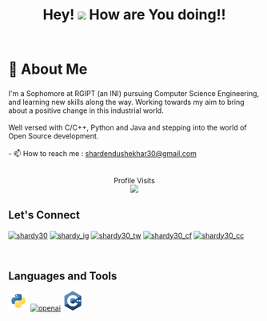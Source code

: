 <h1 align="center">Hey! <img src="https://media.giphy.com/media/hvRJCLFzcasrR4ia7z/giphy.gif" width="30px"> How are You doing!!</h1>
<br>

<h1 align="left">🚀 About Me</h1>
<h3 align="center"></h3>
I'm a Sophomore at RGIPT (an INI) pursuing Computer Science Engineering, and learning new skills along the way.
Working towards my aim to bring about a positive change in this industrial world.
<br><br>
Well versed with C/C++, Python and Java and stepping into the world of Open Source development.
<br><br>
- 📫 How to reach me : <a href = "mailto: shardendushekhar30@gmail.com">shardendushekhar30@gmail.com</a>
<p align="center"> 
  <br>Profile Visits<br>
  <img src="https://profile-counter.glitch.me/shardy30/count.svg"/>
 </p>
<h2 align="left">Let's Connect</h2>
<p align="left">
<a href="https://www.linkedin.com/in/sschaubey/" target="blank"><img align="center" src="https://raw.githubusercontent.com/rahuldkjain/github-profile-readme-generator/master/src/images/icons/Social/linked-in-alt.svg" alt="shardy30" height="30" width="40" /></a>
<a href="https://www.instagram.com/shardy_30/" target="blank"><img align="center" src="https://raw.githubusercontent.com/rahuldkjain/github-profile-readme-generator/master/src/images/icons/Social/instagram.svg" alt="shardy_ig" height="30" width="40" /></a>
<a href="https://twitter.com/Shardendu30" target="blank"><img align="center" src="https://raw.githubusercontent.com/rahuldkjain/github-profile-readme-generator/master/src/images/icons/Social/twitter.svg" alt="shardy30_tw" height="30" width="40" /></a>
<a href="https://codeforces.com/profile/shardy30" target="blank"><img align="center" src="https://cdn.iconscout.com/icon/free/png-512/free-code-forces-3521352-2944796.png?f=webp&w=256" alt="shardy30_cf" height="30" width="30" /></a>
<a href="https://www.codechef.com/users/shardy30" target="blank"><img align="center" src="https://static.uacdn.net/thumbnail/external-app-icons/ce4fd2180646452aa0b03c3ffa3ef8e2.png" alt="shardy30_cc" height="30" width="30" /></a>
</p>

<br/>

<h2 align="left">Languages and Tools</h2>
<p align="left"> 
  <a href="https://www.python.org/" target="_blank"> <img src="https://github.com/github/explore/blob/main/topics/python/python.png" alt="python" width="40" height="40"/></a> 
  <a href="https://openai.com/" target="_blank"> <img src="https://uxwing.com/wp-content/themes/uxwing/download/brands-and-social-media/openai-icon.png" alt="openai" width="40" height="40"/></a> 
  <a href="https://www.w3schools.com/cpp/" target="_blank"> <img src="https://github.com/github/explore/blob/main/topics/cpp/cpp.png" alt="cplusplus" width="40" height="40"/></a> 
</p>

<br/>
